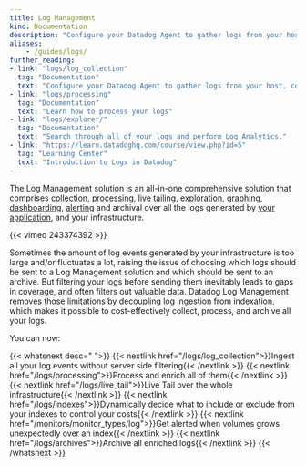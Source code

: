 ```yaml
---
title: Log Management
kind: Documentation
description: "Configure your Datadog Agent to gather logs from your host, containers & services."
aliases:
    - /guides/logs/
further_reading:
- link: "logs/log_collection"
  tag: "Documentation"
  text: "Configure your Datadog Agent to gather logs from your host, containers, and services."
- link: "logs/processing"
  tag: "Documentation"
  text: "Learn how to process your logs"
- link: "logs/explorer/"
  tag: "Documentation"
  text: "Search through all of your logs and perform Log Analytics."
- link: "https://learn.datadoghq.com/course/view.php?id=5"
  tag: "Learning Center"
  text: "Introduction to Logs in Datadog"
---
```


The Log Management solution is an all-in-one comprehensive solution that comprises [collection][1], [processing][2], [live tailing][3], [exploration][4], [graphing][5], [dashboarding][6], [alerting][7] and archival over all the logs generated by [your application][8], and your infrastructure.

{{< vimeo 243374392 >}}

Sometimes the amount of log events generated by your infrastructure is too large and/or fluctuates a lot, raising the issue of choosing which logs should be sent to a Log Management solution and which should be sent to an archive. But filtering your logs before sending them inevitably leads to gaps in coverage, and often filters out valuable data. Datadog Log Management removes those limitations by decoupling log ingestion from indexation, which makes it possible to cost-effectively collect, process, and archive all your logs.

You can now:

{{< whatsnext desc=" ">}}
  {{< nextlink href="/logs/log_collection">}}Ingest all your log events without server side filtering{{< /nextlink >}}
  {{< nextlink href="/logs/processing">}}Process and enrich all of them{{< /nextlink >}}
  {{< nextlink href="/logs/live_tail">}}Live Tail over the whole infrastructure{{< /nextlink >}}
  {{< nextlink href="/logs/indexes">}}Dynamically decide what to include or exclude from your indexes to control your costs{{< /nextlink >}}
  {{< nextlink href="/monitors/monitor_types/log">}}Get alerted when volumes grows unexpectedly over an index{{< /nextlink >}}
  {{< nextlink href="/logs/archives">}}Archive all enriched logs{{< /nextlink >}}
{{< /whatsnext >}}


[1]: /agent/logs
[2]: /logs/processing
[3]: /logs/live_tail
[4]: /logs/explore
[5]: /logs/explorer/analytics
[6]: /graphing/dashboards/widgets/#timeseries
[7]: /monitors/monitor_types/log
[8]: /logs/logs_collection/#how-to-get-the-most-of-your-application-logs
